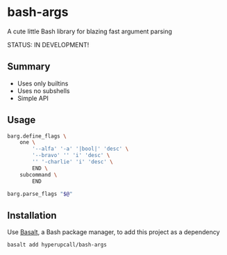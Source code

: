 # bash-args

A cute little Bash library for blazing fast argument parsing

STATUS: IN DEVELOPMENT!

## Summary

- Uses only builtins
- Uses no subshells
- Simple API

## Usage

```sh
barg.define_flags \
	one \
		'--alfa' '-a' '|bool|' 'desc' \
		'--bravo' '' 'i' 'desc' \
		'' '-charlie' 'i' 'desc' \
		END \
	subcommand \
		END

barg.parse_flags "$@"
```

## Installation

Use [Basalt](https://github.com/hyperupcall/basalt), a Bash package manager, to add this project as a dependency

```sh
basalt add hyperupcall/bash-args
```
